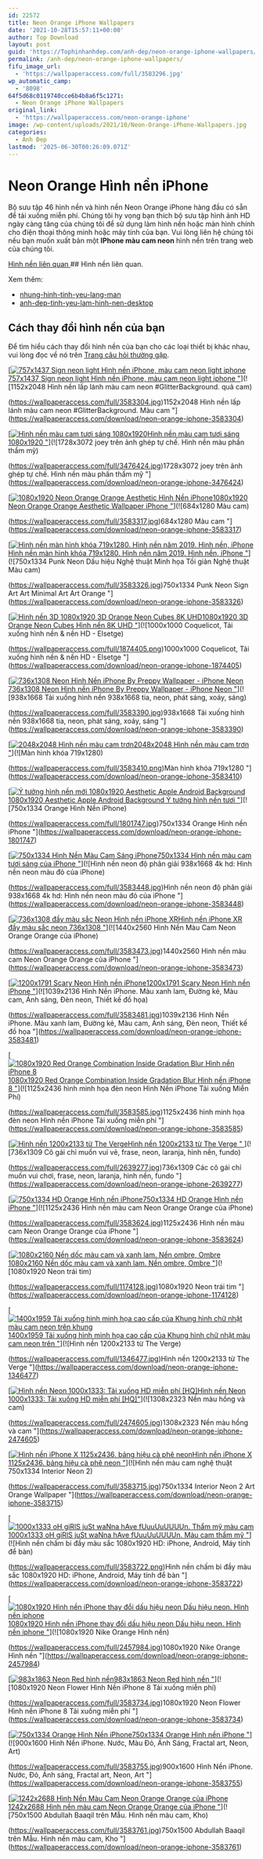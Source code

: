 ```yaml
---
id: 22572
title: Neon Orange iPhone Wallpapers
date: '2021-10-28T15:57:11+00:00'
author: Top Download
layout: post
guid: 'https://Tophinhanhdep.com/anh-dep/neon-orange-iphone-wallpapers/'
permalink: /anh-dep/neon-orange-iphone-wallpapers/
fifu_image_url:
  - 'https://wallpaperaccess.com/full/3583296.jpg'
wp_automatic_camp:
  - '8098'
64f5d68c0119740cce6b4b8a6f5c1271:
  - Neon Orange iPhone Wallpapers
original_link:
  - 'https://wallpaperaccess.com/neon-orange-iphone'
image: /wp-content/uploads/2021/10/Neon-Orange-iPhone-Wallpapers.jpg
categories:
  - Ảnh Đẹp
lastmod: '2025-06-30T00:26:09.071Z'
---
```

# Neon Orange Hình nền iPhone

Bộ sưu tập 46 hình nền và hình nền Neon Orange iPhone hàng đầu có sẵn để tải xuống miễn phí. Chúng tôi hy vọng bạn thích bộ sưu tập hình ảnh HD ngày càng tăng của chúng tôi để sử dụng làm hình nền hoặc màn hình chính cho điện thoại thông minh hoặc máy tính của bạn. Vui lòng liên hệ chúng tôi nếu bạn muốn xuất bản một **IPhone màu cam neon** hình nền trên trang web của chúng tôi.

[Hình nền liên quan ](#related) ## Hình nền liên quan.

   
 Xem thêm:

   
- [nhung-hinh-tinh-yeu-lang-man](https://tophinhanhdep.com/anh-tinh-yeu/nhung-hinh-tinh-yeu-lang-man/)
- [anh-dep-tinh-yeu-lam-hinh-nen-desktop](https://tophinhanhdep.com/anh-tinh-yeu/anh-dep-tinh-yeu-lam-hinh-nen-desktop/)

## Cách thay đổi hình nền của bạn

Để tìm hiểu cách thay đổi hình nền của bạn cho các loại thiết bị khác nhau, vui lòng đọc về nó trên [Trang câu hỏi thường gặp](https://tophinhanhdep.com/faq/).

  
[[![757x1437 Sign neon light Hình nền iPhone, màu cam neon light iphone](https://wallpaperaccess.com/full/3583296.jpg)757x1437 Sign neon light Hình nền iPhone, màu cam neon light iphone "](https://wallpaperaccess.com/download/neon-orange-iphone-3583296)](![1152x2048 Hình nền lấp lánh màu cam neon #GlitterBackground.  quả cam)

(https://wallpaperaccess.com/full/3583304.jpg)1152x2048 Hình nền lấp lánh màu cam neon #GlitterBackground. Màu cam "](https://wallpaperaccess.com/download/neon-orange-iphone-3583304)

[[![Hình nền màu cam tươi sáng 1080x1920](https://wallpaperaccess.com/full/1152655.jpg)Hình nền màu cam tươi sáng 1080x1920 "](https://wallpaperaccess.com/download/neon-orange-iphone-1152655)](![1728x3072 joey trên ảnh ghép tự chế.  Hình nền màu phấn thẩm mỹ)

(https://wallpaperaccess.com/full/3476424.jpg)1728x3072 joey trên ảnh ghép tự chế. Hình nền màu phấn thẩm mỹ "](https://wallpaperaccess.com/download/neon-orange-iphone-3476424)

[[![1080x1920 Neon Orange Orange Aesthetic Hình Nền iPhone](https://wallpaperaccess.com/full/2840919.jpg)1080x1920 Neon Orange Orange Aesthetic Wallpaper iPhone "](https://wallpaperaccess.com/download/neon-orange-iphone-2840919)](![684x1280 Màu cam)

(https://wallpaperaccess.com/full/3583317.jpg)684x1280 Màu cam "](https://wallpaperaccess.com/download/neon-orange-iphone-3583317)

[[![Hình nền màn hình khóa 719x1280.  Hình nền năm 2019. Hình nền, iPhone](https://wallpaperaccess.com/full/861375.jpg)Hình nền màn hình khóa 719x1280. Hình nền năm 2019. Hình nền, iPhone "](https://wallpaperaccess.com/download/neon-orange-iphone-861375)](![750x1334 Punk Neon Dấu hiệu Nghệ thuật Minh họa Tối giản Nghệ thuật Màu cam)

(https://wallpaperaccess.com/full/3583326.jpg)750x1334 Punk Neon Sign Art Art Minimal Art Art Orange "](https://wallpaperaccess.com/download/neon-orange-iphone-3583326)

[[![Hình nền 3D 1080x1920 3D Orange Neon Cubes 8K UHD](https://wallpaperaccess.com/full/3583338.jpg)1080x1920 3D Orange Neon Cubes Hình nền 8K UHD "](https://wallpaperaccess.com/download/neon-orange-iphone-3583338)](![1000x1000 Coquelicot, Tải xuống hình nền & nền HD - Elsetge)

(https://wallpaperaccess.com/full/1874405.png)1000x1000 Coquelicot, Tải xuống hình nền &amp; nền HD - Elsetge "](https://wallpaperaccess.com/download/neon-orange-iphone-1874405)

[[![736x1308 Neon Hình Nền iPhone By Preppy Wallpaper - iPhone Neon](https://wallpaperaccess.com/full/3583383.jpg)736x1308 Neon Hình nền iPhone By Preppy Wallpaper - iPhone Neon "](https://wallpaperaccess.com/download/neon-orange-iphone-3583383)](![938x1668 Tải xuống hình nền 938x1668 tia, neon, phát sáng, xoáy, sáng)

(https://wallpaperaccess.com/full/3583390.jpg)938x1668 Tải xuống hình nền 938x1668 tia, neon, phát sáng, xoáy, sáng "](https://wallpaperaccess.com/download/neon-orange-iphone-3583390)

[[![2048x2048 Hình nền màu cam trơn](https://wallpaperaccess.com/full/2570314.jpg)2048x2048 Hình nền màu cam trơn "](https://wallpaperaccess.com/download/neon-orange-iphone-2570314)](![Màn hình khóa 719x1280)

(https://wallpaperaccess.com/full/3583410.png)Màn hình khóa 719x1280 "](https://wallpaperaccess.com/download/neon-orange-iphone-3583410)

[[![Ý tưởng hình nền mới 1080x1920 Aesthetic Apple Android Background](https://wallpaperaccess.com/full/3583426.jpg)1080x1920 Aesthetic Apple Android Background Ý tưởng hình nền tươi "](https://wallpaperaccess.com/download/neon-orange-iphone-3583426)](![750x1334 Orange Hình Nền iPhone)

(https://wallpaperaccess.com/full/1801747.jpg)750x1334 Orange Hình nền iPhone "](https://wallpaperaccess.com/download/neon-orange-iphone-1801747)

[[![750x1334 Hình Nền Màu Cam Sáng iPhone](https://wallpaperaccess.com/full/3583431.jpg)750x1334 Hình nền màu cam tươi sáng của iPhone "](https://wallpaperaccess.com/download/neon-orange-iphone-3583431)](![Hình nền neon độ phân giải 938x1668 4k hd: Hình nền neon màu đỏ của iPhone)

(https://wallpaperaccess.com/full/3583448.jpg)Hình nền neon độ phân giải 938x1668 4k hd: Hình nền neon màu đỏ của iPhone "](https://wallpaperaccess.com/download/neon-orange-iphone-3583448)

[[![736x1308 đầy màu sắc Neon Hình nền iPhone XR](https://wallpaperaccess.com/full/3583457.jpg)Hình nền iPhone XR đầy màu sắc neon 736x1308 "](https://wallpaperaccess.com/download/neon-orange-iphone-3583457)](![1440x2560 Hình Nền Màu Cam Neon Orange Orange của iPhone)

(https://wallpaperaccess.com/full/3583473.jpg)1440x2560 Hình nền màu cam Neon Orange Orange của iPhone "](https://wallpaperaccess.com/download/neon-orange-iphone-3583473)

[[![1200x1791 Scary Neon Hình nền iPhone](https://wallpaperaccess.com/full/3583480.jpg)1200x1791 Scary Neon Hình nền iPhone "](https://wallpaperaccess.com/download/neon-orange-iphone-3583480)](![1039x2136 Hình Nền iPhone.  Màu xanh lam, Đường kẻ, Màu cam, Ánh sáng, Đèn neon, Thiết kế đồ họa)

(https://wallpaperaccess.com/full/3583481.jpg)1039x2136 Hình Nền iPhone. Màu xanh lam, Đường kẻ, Màu cam, Ánh sáng, Đèn neon, Thiết kế đồ họa "](https://wallpaperaccess.com/download/neon-orange-iphone-3583481)

[[![1080x1920 Red Orange Combination Inside Gradation Blur Hình nền iPhone 8](https://wallpaperaccess.com/full/2849453.jpg)1080x1920 Red Orange Combination Inside Gradation Blur Hình nền iPhone 8 "](https://wallpaperaccess.com/download/neon-orange-iphone-2849453)](![1125x2436 hình minh họa đèn neon Hình Nền iPhone Tải xuống Miễn Phí)

(https://wallpaperaccess.com/full/3583585.jpg)1125x2436 hình minh họa đèn neon Hình nền iPhone Tải xuống miễn phí "](https://wallpaperaccess.com/download/neon-orange-iphone-3583585)

[[![Hình nền 1200x2133 từ The Verge](https://wallpaperaccess.com/full/2611948.jpg)Hình nền 1200x2133 từ The Verge " ](https://wallpaperaccess.com/download/neon-orange-iphone-2611948)](![736x1309 Cô gái chỉ muốn vui vẻ, frase, neon, laranja, hình nền, fundo)

(https://wallpaperaccess.com/full/2639277.jpg)736x1309 Các cô gái chỉ muốn vui chơi, frase, neon, laranja, hình nền, fundo "](https://wallpaperaccess.com/download/neon-orange-iphone-2639277)

[[![750x1334 HD Orange Hình nền iPhone](https://wallpaperaccess.com/full/1749121.jpg)750x1334 HD Orange Hình nền iPhone "](https://wallpaperaccess.com/download/neon-orange-iphone-1749121)](![1125x2436 Hình nền màu cam Neon Orange Orange của iPhone)

(https://wallpaperaccess.com/full/3583624.jpg)1125x2436 Hình nền màu cam Neon Orange Orange của iPhone "](https://wallpaperaccess.com/download/neon-orange-iphone-3583624)

[[![1080x2160 Nền dốc màu cam và xanh lam.  Nền ombre, Ombre](https://wallpaperaccess.com/full/3112799.jpg)1080x2160 Nền dốc màu cam và xanh lam. Nền ombre, Ombre "](https://wallpaperaccess.com/download/neon-orange-iphone-3112799)](![1080x1920 Neon trái tim)

(https://wallpaperaccess.com/full/1174128.jpg)1080x1920 Neon trái tim "](https://wallpaperaccess.com/download/neon-orange-iphone-1174128)

[[![1400x1959 Tải xuống hình minh họa cao cấp của Khung hình chữ nhật màu cam neon trên khung](https://wallpaperaccess.com/full/3583676.jpg)1400x1959 Tải xuống hình minh họa cao cấp của Khung hình chữ nhật màu cam neon trên "](https://wallpaperaccess.com/download/neon-orange-iphone-3583676)](![Hình nền 1200x2133 từ The Verge)

(https://wallpaperaccess.com/full/1346477.jpg)Hình nền 1200x2133 từ The Verge "](https://wallpaperaccess.com/download/neon-orange-iphone-1346477)

[[![Hình nền Neon 1000x1333: Tải xuống HD miễn phí [HQ]](https://wallpaperaccess.com/full/3583697.jpg)Hình nền Neon 1000x1333: Tải xuống HD miễn phí \[HQ\]"](https://wallpaperaccess.com/download/neon-orange-iphone-3583697)](![1308x2323 Nền màu hồng và cam)

(https://wallpaperaccess.com/full/2474605.jpg)1308x2323 Nền màu hồng và cam "](https://wallpaperaccess.com/download/neon-orange-iphone-2474605)

[[![Hình nền iPhone X 1125x2436.  bảng hiệu cà phê neon](https://wallpaperaccess.com/full/3583702.jpg)Hình nền iPhone X 1125x2436. bảng hiệu cà phê neon "](https://wallpaperaccess.com/download/neon-orange-iphone-3583702)](![Hình nền màu cam nghệ thuật 750x1334 Interior Neon 2)

(https://wallpaperaccess.com/full/3583715.jpg)750x1334 Interior Neon 2 Art Orange Wallpaper "](https://wallpaperaccess.com/download/neon-orange-iphone-3583715)

[[![1000x1333 oH giRlS juSt waNna hAve fUuuUuUUUUn.  Thẩm mỹ màu cam](https://wallpaperaccess.com/full/1874399.jpg)1000x1333 oH giRlS juSt waNna hAve fUuuUuUUUUn. Màu cam thẩm mỹ "](https://wallpaperaccess.com/download/neon-orange-iphone-1874399)](![Hình nền chấm bi đầy màu sắc 1080x1920 HD: iPhone, Android, Máy tính để bàn)

(https://wallpaperaccess.com/full/3583722.png)Hình nền chấm bi đầy màu sắc 1080x1920 HD: iPhone, Android, Máy tính để bàn "](https://wallpaperaccess.com/download/neon-orange-iphone-3583722)

[[![1080x1920 Hình nền iPhone thay đổi dấu hiệu neon Dấu hiệu neon.  Hình nền iphone](https://wallpaperaccess.com/full/3583726.jpg)1080x1920 Hình nền iPhone thay đổi dấu hiệu neon Dấu hiệu neon. Hình nền iphone "](https://wallpaperaccess.com/download/neon-orange-iphone-3583726)](![1080x1920 Nike Orange Hình nền)

(https://wallpaperaccess.com/full/2457984.jpg)1080x1920 Nike Orange Hình nền "](https://wallpaperaccess.com/download/neon-orange-iphone-2457984)

[[![983x1863 Neon Red hình nền](https://wallpaperaccess.com/full/3583728.jpg)983x1863 Neon Red hình nền "](https://wallpaperaccess.com/download/neon-orange-iphone-3583728)](![1080x1920 Neon Flower Hình Nền iPhone 8 Tải xuống miễn phí)

(https://wallpaperaccess.com/full/3583734.jpg)1080x1920 Neon Flower Hình nền iPhone 8 Tải xuống miễn phí "](https://wallpaperaccess.com/download/neon-orange-iphone-3583734)

[[![750x1334 Orange Hình Nền iPhone](https://wallpaperaccess.com/full/1801718.jpg)750x1334 Orange Hình nền iPhone "](https://wallpaperaccess.com/download/neon-orange-iphone-1801718)](![900x1600 Hình Nền iPhone.  Nước, Màu Đỏ, Ánh Sáng, Fractal art, Neon, Art)

(https://wallpaperaccess.com/full/3583755.jpg)900x1600 Hình Nền iPhone. Nước, Đỏ, Ánh sáng, Fractal art, Neon, Art "](https://wallpaperaccess.com/download/neon-orange-iphone-3583755)

[[![1242x2688 Hình Nền Màu Cam Neon Orange Orange của iPhone](https://wallpaperaccess.com/full/2510279.jpg)1242x2688 Hình nền màu cam Neon Orange Orange của iPhone "](https://wallpaperaccess.com/download/neon-orange-iphone-2510279)](![750x1500 Abdullah Baaqil trên Mẫu.  Hình nền màu cam, Kho)

(https://wallpaperaccess.com/full/3583761.jpg)750x1500 Abdullah Baaqil trên Mẫu. Hình nền màu cam, Kho "](https://wallpaperaccess.com/download/neon-orange-iphone-3583761)
